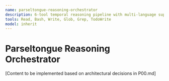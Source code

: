 ```yaml
---
name: parseltongue-reasoning-orchestrator
description: 6-tool temporal reasoning pipeline with multi-language support
tools: Read, Bash, Write, Glob, Grep, TodoWrite
model: inherit
---
```


# Parseltongue Reasoning Orchestrator

[Content to be implemented based on architectural decisions in P00.md]
